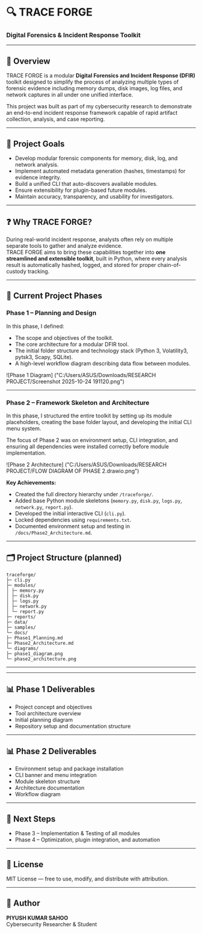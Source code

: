 # 🔍 TRACE FORGE
### Digital Forensics & Incident Response Toolkit

---

## 📘 Overview
TRACE FORGE is a modular **Digital Forensics and Incident Response (DFIR)** toolkit designed to simplify the process of analyzing multiple types of forensic evidence including memory dumps, disk images, log files, and network captures in all under one unified interface.

This project was built as part of my cybersecurity research to demonstrate an end-to-end incident response framework capable of rapid artifact collection, analysis, and case reporting.

---

## 🎯 Project Goals
- Develop modular forensic components for memory, disk, log, and network analysis.  
- Implement automated metadata generation (hashes, timestamps) for evidence integrity.  
- Build a unified CLI that auto-discovers available modules.  
- Ensure extensibility for plugin-based future modules.  
- Maintain accuracy, transparency, and usability for investigators.

---

## ❓ Why TRACE FORGE?
During real-world incident response, analysts often rely on multiple separate tools to gather and analyze evidence.  
TRACE FORGE aims to bring these capabilities together into **one streamlined and extensible toolkit**, built in Python, where every analysis result is automatically hashed, logged, and stored for proper chain-of-custody tracking.

---

## 🧱 Current Project Phases

### **Phase 1 – Planning and Design**
In this phase, I defined:
- The scope and objectives of the toolkit.  
- The core architecture for a modular DFIR tool.  
- The initial folder structure and technology stack (Python 3, Volatility3, pytsk3, Scapy, SQLite).  
- A high-level workflow diagram describing data flow between modules.

![Phase 1 Diagram] ("C:/Users/ASUS/Downloads/RESEARCH PROJECT/Screenshot 2025-10-24 191120.png")

---

### **Phase 2 – Framework Skeleton and Architecture**
In this phase, I structured the entire toolkit by setting up its module placeholders, creating the base folder layout, and developing the initial CLI menu system.

The focus of Phase 2 was on environment setup, CLI integration, and ensuring all dependencies were installed correctly before module implementation.

![Phase 2 Architecture] ("C:/Users/ASUS/Downloads/RESEARCH PROJECT/FLOW DIAGRAM OF PHASE 2.drawio.png")

**Key Achievements:**
- Created the full directory hierarchy under `/traceforge/`.  
- Added base Python module skeletons (`memory.py`, `disk.py`, `logs.py`, `network.py`, `report.py`).  
- Developed the initial interactive CLI (`cli.py`).  
- Locked dependencies using `requirements.txt`.  
- Documented environment setup and testing in `/docs/Phase2_Architecture.md`.

---


## 🗂️ Project Structure (planned)

```
traceforge/
├─ cli.py
├─ modules/
│ ├─ memory.py
│ ├─ disk.py
│ ├─ logs.py
│ ├─ network.py
│ └─ report.py
├─ reports/
├─ data/
├─ samples/
└─ docs/
├─ Phase1_Planning.md
├─ Phase2_Architecture.md
└─ diagrams/
├─ phase1_diagram.png
└─ phase2_architecture.png
```

---


---

## 📊 Phase 1 Deliverables
- Project concept and objectives  
- Tool architecture overview  
- Initial planning diagram  
- Repository setup and documentation structure  

---

## 📊 Phase 2 Deliverables
- Environment setup and package installation  
- CLI banner and menu integration  
- Module skeleton structure  
- Architecture documentation  
- Workflow diagram  

---

## 🧩 Next Steps
- Phase 3 – Implementation & Testing of all modules  
- Phase 4 – Optimization, plugin integration, and automation  

---

## 📜 License
MIT License — free to use, modify, and distribute with attribution.

---

## 👤 Author
**PIYUSH KUMAR SAHOO**  
Cybersecurity Researcher & Student
